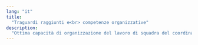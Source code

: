 ```yaml
---
lang: "it"
title:
  "Traguardi raggiunti e<br> competenze organizzative"
description:
  "Ottima capacità di organizzazione del lavoro di squadra del coordinamento di persone e lavori, acquisita grazie la partecipazione a progetti dapprima durante l’università e successivamente nell’ambito del lavoro presso Astea SpA.<br /><br />Buona capacità di lavorare anche in situazione di stress.<br /><br />Ottima conoscenza della gestione di lavori e progetti a scadenza, acquisita durante gli anni di università e rifinita durante le esperienze lavorative presso l’Astea spa e la IrenEmilia.".
---
```

